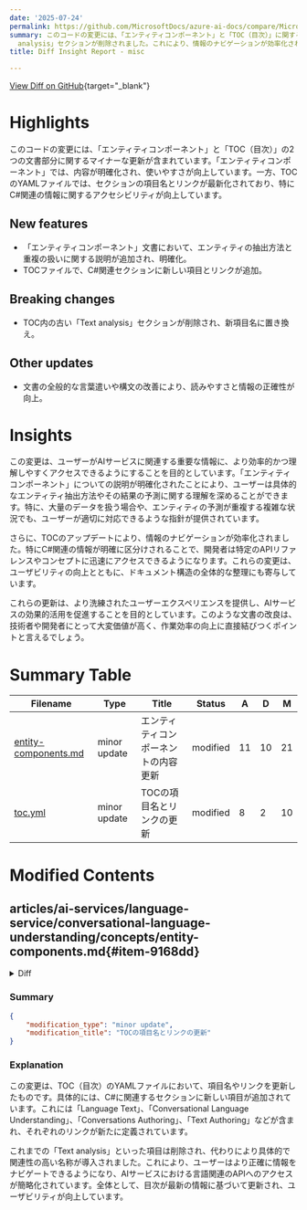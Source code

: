 ```yaml
---
date: '2025-07-24'
permalink: https://github.com/MicrosoftDocs/azure-ai-docs/compare/MicrosoftDocs:e9c44be...MicrosoftDocs:bb78a31
summary: このコードの変更には、「エンティティコンポーネント」と「TOC（目次）」に関するマイナーな更新が含まれています。エンティティコンポーネントでは内容が明確化され使いやすさが向上し、TOCのYAMLファイルではC#関連の情報に関するアクセシビリティが改善されています。具体的には、エンティティの抽出方法や重複扱いに関する説明が追加され、古い「Text
  analysis」セクションが削除されました。これにより、情報のナビゲーションが効率化され、ユーザーが必要な情報に迅速にアクセスできるようになります。全体的な文書の改善は、ユーザビリティの向上と作業効率の促進につながります。
title: Diff Insight Report - misc

---
```


[View Diff on GitHub](https://github.com/MicrosoftDocs/azure-ai-docs/compare/MicrosoftDocs:e9c44be...MicrosoftDocs:bb78a31){target="_blank"}

# Highlights
このコードの変更には、「エンティティコンポーネント」と「TOC（目次）」の2つの文書部分に関するマイナーな更新が含まれています。「エンティティコンポーネント」では、内容が明確化され、使いやすさが向上しています。一方、TOCのYAMLファイルでは、セクションの項目名とリンクが最新化されており、特にC#関連の情報に関するアクセシビリティが向上しています。

## New features
- 「エンティティコンポーネント」文書において、エンティティの抽出方法と重複の扱いに関する説明が追加され、明確化。
- TOCファイルで、C#関連セクションに新しい項目とリンクが追加。

## Breaking changes
- TOC内の古い「Text analysis」セクションが削除され、新項目名に置き換え。

## Other updates
- 文書の全般的な言葉遣いや構文の改善により、読みやすさと情報の正確性が向上。

# Insights
この変更は、ユーザーがAIサービスに関連する重要な情報に、より効率的かつ理解しやすくアクセスできるようにすることを目的としています。「エンティティコンポーネント」についての説明が明確化されたことにより、ユーザーは具体的なエンティティ抽出方法やその結果の予測に関する理解を深めることができます。特に、大量のデータを扱う場合や、エンティティの予測が重複する複雑な状況でも、ユーザーが適切に対応できるような指針が提供されています。

さらに、TOCのアップデートにより、情報のナビゲーションが効率化されました。特にC#関連の情報が明確に区分けされることで、開発者は特定のAPIリファレンスやコンセプトに迅速にアクセスできるようになります。これらの変更は、ユーザビリティの向上とともに、ドキュメント構造の全体的な整理にも寄与しています。

これらの更新は、より洗練されたユーザーエクスペリエンスを提供し、AIサービスの効果的活用を促進することを目的としています。このような文書の改良は、技術者や開発者にとって大変価値が高く、作業効率の向上に直接結びつくポイントと言えるでしょう。

# Summary Table
|  Filename  | Type |    Title    | Status | A  | D  | M  |
|------------|------|-------------|--------|----|----|----|
| [entity-components.md](#item-9168dd) | minor update | エンティティコンポーネントの内容更新 | modified | 11 | 10 | 21 | 
| [toc.yml](#item-12f1f0) | minor update | TOCの項目名とリンクの更新 | modified | 8 | 2 | 10 | 


# Modified Contents
## articles/ai-services/language-service/conversational-language-understanding/concepts/entity-components.md{#item-9168dd}

<details>
<summary>Diff</summary>
````diff
@@ -6,24 +6,24 @@ author: laujan
 manager: nitinme
 ms.service: azure-ai-language
 ms.topic: conceptual
-ms.date: 06/04/2025
+ms.date: 07/22/2025
 ms.author: lajanuar
 ms.custom: language-service-clu
 ---
 
 # Entity components
 
-In conversational language understanding, entities are relevant pieces of information that are extracted from your utterances. An entity can be extracted by different methods. They can be learned through context, matched from a list, or detected by a prebuilt recognized entity. Every entity in your project is composed of one or more of these methods, which are defined as your entity's components. 
+In conversational language understanding, entities are relevant pieces of information that are extracted from your utterances. You can extract an entity using several different methods. Entities can be detected through context, matched from a list, or detected by a prebuilt recognized entity. Every entity in your project is composed of one or more of these methods, which are defined as your entity's components.
 
-When an entity is defined by more than one component, their predictions can overlap. You can determine the behavior of an entity prediction when its components overlap by using a fixed set of options in the *entity options*.
+When more than one component defines an entity, predictions can overlap. You can determine the behavior of an entity prediction when its components overlap by using a fixed set of options in the *entity options*.
 
 ## Component types
 
 An entity component determines a way that you can extract the entity. An entity can contain one component, which determines the only method to be used to extract the entity. An entity can also contain multiple components to expand the ways in which the entity is defined and extracted.
 
 ### Learned component
 
-The learned component uses the entity tags you label your utterances with to train a machine-learned model. The model learns to predict where the entity is based on the context within the utterance. Your labels provide examples of where the entity is expected to be present in an utterance, based on the meaning of the words around it and as the words that were labeled. 
+The learned component uses the entity tags you label your utterances with to train a machine-learned model. The model learns to predict where the entity is based on the context within the utterance. Your labels provide examples of where the entity is expected to be present in an utterance. This determination is based on the meaning of the words around it and as the words that were labeled.
 
 This component is only defined if you add labels by tagging utterances for the entity. If you don't tag any utterances with the entity, it doesn't have a learned component.
 
@@ -53,13 +53,13 @@ In multilingual projects, you can specify a different expression for each langua
 
 ## Entity options
 
-When multiple components are defined for an entity, their predictions might overlap. When an overlap occurs, each entity's final prediction is determined by one of the following options.
+If multiple components define an entity, their predictions may overlap. When overlap happens, one of the following options determines each entity's final prediction:
 
 ### Combine components
 
 Combine components as one entity when they overlap by taking the union of all the components.
 
-Use this option to combine all components when they overlap. When components are combined, you get all the extra information that's tied to a list or prebuilt component when they're present.
+Use this option to combine all components when they overlap. When components are combined, you get all the extra information associated with a list or prebuilt component if present.
 
 #### Example
 
@@ -71,7 +71,7 @@ By using combined components, the entity returns with the full context as "Prose
 
 :::image type="content" source="../media/union-overlap-example-1-part-2.svg" alt-text="Screenshot that shows the result of a combined component." lightbox="../media/union-overlap-example-1-part-2.svg":::
 
-Suppose you had the same utterance, but only "OS 9" was predicted by the learned component:
+Suppose you had the same utterance, but only "OS 9" predicts the learned component:
 
 :::image type="content" source="../media/union-overlap-example-2.svg" alt-text="Screenshot that shows an utterance with O S 9 predicted by the learned component." lightbox="../media/union-overlap-example-2.svg":::
 
@@ -95,7 +95,7 @@ When you don't combine components, the entity returns twice:
 
 ### Required components
 
-Sometimes an entity can be defined by multiple components but requires one or more of them to be present. Every component can be set as *required*, which means the entity *won't* be returned if that component wasn't present. For example, if you have an entity with a list component and a required learned component, it's guaranteed that any returned entity includes a learned component. If it doesn't, the entity isn't returned.
+Sometimes, you can define an entity using multiple components, but the entity requires at least one or more of them to be present. You can mark any component as *required*, which means the system *doesn't* return the entity unless that component is present. For example, if an entity has a list component and a *required* learned component, the system guarantees that any returned entity includes a learned component. If an entity doesn't have the required component, the system doesn't return it.
 
 Required components are most frequently used with learned components because they can restrict the other component types to a specific context, which is commonly associated to *roles*. You can also require all components to make sure that every component is present for an entity.
 
@@ -120,8 +120,9 @@ Other times, you might be interested in extracting an entity through context, su
 When you don't combine components, you allow every component to act as an independent entity extractor. One way of using this option is to separate the entities extracted from a list to the ones extracted through the learned or prebuilt components to handle and treat them differently.
 
 > [!NOTE]
-> Previously during the public preview of the service, there were four available options: **Longest overlap**, **Exact overlap**, **Union overlap**, and **Return all separately**. **Longest overlap** and **Exact overlap** are deprecated and are only supported for projects that previously had those options selected. **Union overlap** has been renamed to **Combine components**, while **Return all separately** has been renamed to **Do not combine components**.
+> Previously during the public preview of the service, there were four available options: **Longest overlap**, **Exact overlap**, **Union overlap**, and **Return all separately**. **Longest overlap** and **Exact overlap** are deprecated and are only supported for projects that previously had those options selected. **Union overlap** is renamed to **Combine components**, while **Return all separately** is renamed to **Do not combine components**.
 
 ## Related content
 
-- [Supported prebuilt components](../prebuilt-component-reference.md)
+[Supported prebuilt components](../prebuilt-component-reference.md)
+
````
</details>

### Summary

```json
{
    "modification_type": "minor update",
    "modification_title": "エンティティコンポーネントの内容更新"
}
```

### Explanation
この変更は、「エンティティコンポーネント」に関する文書の一部を更新したものです。主に言葉の使い方や構文に改善が行われ、いくつかの文章が明確化されました。具体的には、エンティティの抽出方法や、エンティティの予測の重複に関する説明が簡略化され、文の流れがスムーズになっています。また、日付も更新されています。

追加された内容としては、抽出方法の説明や、学習コンポーネントについての説明がさらなる明確さをもたらしています。重複の発生と、その際のエンティティの最終予測をどのように決定するかについても、より明確な表現が使用されています。全体として、ユーザーが理解しやすいように文が整えられており、情報の正確さを保ちながら読みやすさも向上させています。

## articles/ai-services/language-service/toc.yml{#item-12f1f0}

<details>
<summary>Diff</summary>
````diff
@@ -839,8 +839,14 @@ items:
       items:
       - name: C#
         items:
-        - name: Text analysis
-          href: /dotnet/api/overview/azure/ai.textanalytics-readme?view=azure-dotnet-preview&preserve-view=true
+        - name: Language Text
+          href: /dotnet/api/overview/azure/ai.language.text-readme?view=azure-dotnet-preview&preserve-view=true
+        - name: Conversational Language Understanding
+          href: /dotnet/api/overview/azure/ai.language.conversations-readme?view=azure-dotnet-preview&preserve-view=true
+        - name: Conversations Authoring
+          href: /dotnet/api/overview/azure/ai.language.conversations.authoring-readme?view=azure-dotnet-preview&preserve-view=true
+        - name: Text Authoring
+          href: /dotnet/api/overview/azure/ai.language.text.authoring-readme?view=azure-dotnet-preview&preserve-view=true
         - name: Custom question answering
           href: /dotnet/api/overview/azure/ai.language.questionanswering-readme?view=azure-dotnet-preview&preserve-view=true
       - name: Python
````
</details>

### Summary

```json
{
    "modification_type": "minor update",
    "modification_title": "TOCの項目名とリンクの更新"
}
```

### Explanation
この変更は、TOC（目次）のYAMLファイルにおいて、項目名やリンクを更新したものです。具体的には、C#に関連するセクションに新しい項目が追加されています。これには「Language Text」、「Conversational Language Understanding」、「Conversations Authoring」、「Text Authoring」などが含まれ、それぞれのリンクが新たに定義されています。

これまでの「Text analysis」といった項目は削除され、代わりにより具体的で関連性の高い名称が導入されました。これにより、ユーザーはより正確に情報をナビゲートできるようになり、AIサービスにおける言語関連のAPIへのアクセスが簡略化されています。全体として、目次が最新の情報に基づいて更新され、ユーザビリティが向上しています。


